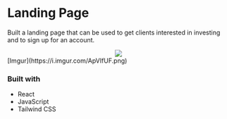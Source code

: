 # Landing Page

Built a landing page that can be used to get clients interested in investing and to sign up for an account.

<div align="center">
  <kbd>
    <img src="https://imgur.com/ApVIfUF"/>
  </kbd>
</div>
[Imgur](https://i.imgur.com/ApVIfUF.png)

### Built with

- React
- JavaScript
- Tailwind CSS




